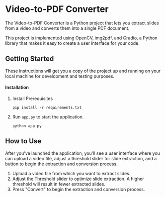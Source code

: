 # Video-to-PDF Converter

The Video-to-PDF Converter is a Python project that lets you extract slides from a video and converts them into a single PDF document.

This project is implemented using OpenCV, img2pdf, and Gradio, a Python library that makes it easy to create a user interface for your code.



## Getting Started

These instructions will get you a copy of the project up and running on your local machine for development and testing purposes.


#### Installation 
 1. Install Prerequisites
	 
	 `pip install -r requirements.txt` 
2.  Run `app.py` to start the application.
        
    `python app.py` 
    

## How to Use

After you've launched the application, you'll see a user interface where you can upload a video file, adjust a threshold slider for slide extraction, and a button to begin the extraction and conversion process.

1.  Upload a video file from which you want to extract slides.
2.  Adjust the Threshold slider to optimize slide extraction. A higher threshold will result in fewer extracted slides.
3.  Press "Convert" to begin the extraction and conversion process.

